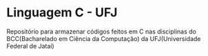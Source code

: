 # Linguagem C - UFJ
 Repositório para armazenar códigos feitos em C nas disciplinas do BCC(Bacharelado em Ciência da Computação) da UFJ(Universidade Federal de Jataí)
